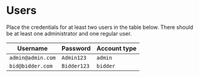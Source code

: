 # Users

Place the credentials for at least two users in the table below. There should be at least one administrator and one regular user.


| Username          | Password    | Account type |
|-------------------|-------------|--------------|
| `admin@admin.com` | `Admin123`  | `admin`      |
| `bid@bidder.com`  | `Bidder123` | `bidder`     |  


